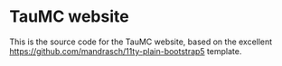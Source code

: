 # TauMC website

This is the source code for the TauMC website, based on the excellent
https://github.com/mandrasch/11ty-plain-bootstrap5 template.